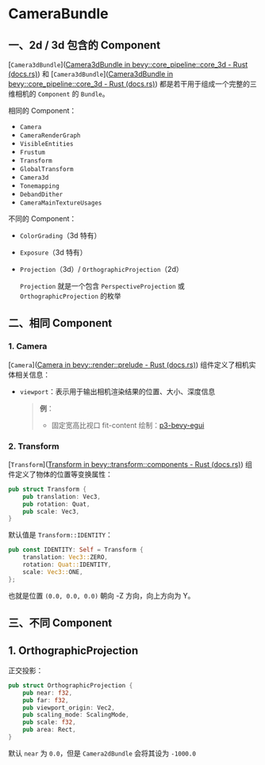 # CameraBundle

## 一、2d / 3d 包含的 Component

[`Camera3dBundle`]([Camera3dBundle in bevy::core_pipeline::core_3d - Rust (docs.rs)](https://docs.rs/bevy/0.14.2/bevy/core_pipeline/core_3d/struct.Camera3dBundle.html#)) 和 [`Camera3dBundle`]([Camera3dBundle in bevy::core_pipeline::core_3d - Rust (docs.rs)](https://docs.rs/bevy/0.14.2/bevy/core_pipeline/core_3d/struct.Camera3dBundle.html#)) 都是若干用于组成一个完整的三维相机的 `Component` 的 `Bundle`。

相同的 Component：

- `Camera`
- `CameraRenderGraph`
- `VisibleEntities`
- `Frustum`
- `Transform`
- `GlobalTransform`
- `Camera3d`
- `Tonemapping`
- `DebandDither`
- `CameraMainTextureUsages`

不同的 Component：

- `ColorGrading`（3d 特有）

- `Exposure`（3d 特有）

- `Projection`（3d）/ `OrthographicProjection`（2d）

    `Projection` 就是一个包含 `PerspectiveProjection` 或 `OrthographicProjection` 的枚举

## 二、相同 Component

### 1. Camera

[`Camera`]([Camera in bevy::render::prelude - Rust (docs.rs)](https://docs.rs/bevy/0.14.2/bevy/render/prelude/struct.Camera.html)) 组件定义了相机实体相关信息：

- `viewport`：表示用于输出相机渲染结果的位置、大小、深度信息

    > **例**：
    >
    > - 固定宽高比视口 fit-content 绘制：[p3-bevy-egui](./playgrounds/p3-bevy-egui/README.md)

### 2. Transform

[`Transform`]([Transform in bevy::transform::components - Rust (docs.rs)](https://docs.rs/bevy/latest/bevy/transform/components/struct.Transform.html)) 组件定义了物体的位置等变换属性：

```rust
pub struct Transform {
    pub translation: Vec3,
    pub rotation: Quat,
    pub scale: Vec3,
}
```

默认值是 `Transform::IDENTITY`：

```rust
pub const IDENTITY: Self = Transform {
    translation: Vec3::ZERO,
    rotation: Quat::IDENTITY,
    scale: Vec3::ONE,
};
```

也就是位置 `(0.0, 0.0, 0.0)` 朝向 -Z 方向，向上方向为 Y。

## 三、不同 Component

## 1. OrthographicProjection

正交投影：

```rust
pub struct OrthographicProjection {
    pub near: f32,
    pub far: f32,
    pub viewport_origin: Vec2,
    pub scaling_mode: ScalingMode,
    pub scale: f32,
    pub area: Rect,
}
```

默认 `near` 为 `0.0`，但是 `Camera2dBundle` 会将其设为 `-1000.0`

